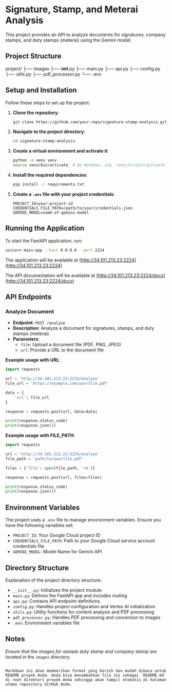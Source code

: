 
# Signature, Stamp, and Meterai Analysis

This project provides an API to analyze documents for signatures, company stamps, and duty stamps (meterai) using the Gemini model.

## Project Structure

project/
├── images
├── __init__.py
├── main.py
├── api.py
├── config.py
├── utils.py
├── pdf_processor.py
└── .env


## Setup and Installation

Follow these steps to set up the project:

1. **Clone the repository**:
    ```sh
    git clone https://github.com/your-repo/signature-stamp-analysis.git
    ```

2. **Navigate to the project directory**:
    ```sh
    cd signature-stamp-analysis
    ```

3. **Create a virtual environment and activate it**:
    ```sh
    python -m venv venv
    source venv/bin/activate  # On Windows, use `venv\Scripts\activate`
    ```

4. **Install the required dependencies**:
    ```sh
    pip install -r requirements.txt
    ```

5. **Create a `.env` file with your project credentials**:
    ```plaintext
    PROJECT_ID=your-project-id
    CREDENTIALS_FILE_PATH=/path/to/your/credentials.json
    GEMINI_MODEL=name-of-gemini-model
    ```

## Running the Application

To start the FastAPI application, run:

```sh
uvicorn main:app --host 0.0.0.0 --port 2224
```

The application will be available at [http://34.101.213.23:2224](http://34.101.213.23:2224)

The API documentation will be available at [http://34.101.213.23:2224/docs](http://34.101.213.23:2224/docs)

## API Endpoints

### Analyze Document

- **Endpoint**: `POST /analyze`
- **Description**: Analyze a document for signatures, stamps, and duty stamps (meterai).
- **Parameters**:
  - `file`: Upload a document file (PDF, PNG, JPEG)
  - `url`: Provide a URL to the document file

**Example usage with URL**:

```python
import requests

url = 'http://34.101.213.23:2224/analyze'
file_url = 'https://example.com/yourfile.pdf'

data = {
    'url': file_url
}

response = requests.post(url, data=data)

print(response.status_code)
print(response.json())
```

**Example usage with FILE_PATH**:

```python
import requests

url = 'http://34.101.213.23:2224/analyze'
file_path = 'path/to/yourfile.pdf'

files = {'file': open(file_path, 'rb')}

response = requests.post(url, files=files)  

print(response.status_code)
print(response.json())
```

## Environment Variables

The project uses a `.env` file to manage environment variables. Ensure you have the following variables set:

- `PROJECT_ID`: Your Google Cloud project ID
- `CREDENTIALS_FILE_PATH`: Path to your Google Cloud service account credentials file
- `GEMINI_MODEL`: Model Name for Gemini API

## Directory Structure

Explanation of the project directory structure:

- `__init__.py`: Initializes the project module
- `main.py`: Defines the FastAPI app and includes routing
- `api.py`: Contains API endpoint definitions
- `config.py`: Handles project configuration and Vertex AI initialization
- `utils.py`: Utility functions for content analysis and PDF processing
- `pdf_processor.py`: Handles PDF processing and conversion to images
- `.env`: Environment variables file

## Notes

*Ensure that the images for sample duty stamp and company stamp are located in the `images` directory.*
```

Markdown ini akan memberikan format yang bersih dan mudah dibaca untuk README proyek Anda. Anda bisa menambahkan file ini sebagai `README.md` di root direktori proyek Anda sehingga akan tampil otomatis di halaman utama repository GitHub Anda.
